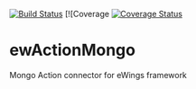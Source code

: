 [![Build Status](https://travis-ci.org/Lingbe/ewActionMongo.svg?branch=master)](https://travis-ci.org/Lingbe/ewActionMongo) [![Coverage [![Coverage Status](https://coveralls.io/repos/github/Lingbe/ewActionMongo/badge.svg?branch=master)](https://coveralls.io/github/Lingbe/ewActionMongo?branch=master)

# ewActionMongo
Mongo Action connector for eWings framework
